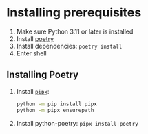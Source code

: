 # Installing prerequisites
1. Make sure Python 3.11 or later is installed
2. Install [poetry](#installing-poetry)
4. Install dependencies: `poetry install`
5. Enter shell

## Installing Poetry
1. Install [`pipx`](https://github.com/pypa/pipx):
    ```sh
    python -m pip install pipx
    python -m pipx ensurepath
    ```
2. Install python-poetry: `pipx install poetry`